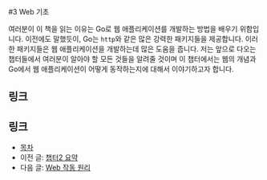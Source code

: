 #3 Web 기초

여러분이 이 책을 읽는 이유는 Go로 웹 애플리케이션를 개발하는 방법을 배우기 위함입니다. 이전에도 말했듯이, Go는 `http`와 같은 많은 강력한 패키지들을 제공합니다. 이러한 패키지들은 웹 애플리케이션을 개발하는데 많은 도움을 줍니다. 저는 앞으로 다오는 챕터들에서 여러분이 알아야 할 모든 것들을 알려줄 것이며 이 챕터에서는 웹의 개념과 Go에서 웹 애플리케이션이 어떻게 동작하는지에 대해서 이야기하고자 합니다.

## 링크

## 링크

- [목차](preface.md)
- 이전 글: [챕터2 요약](02.8.md)
- 다음 글: [Web 작동 원리](03.1.md)


